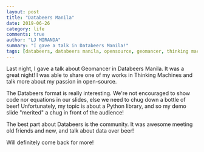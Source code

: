 ```yaml
---
layout: post
title: "Databeers Manila"
date: 2019-06-26
category: life
comments: true
author: "LJ MIRANDA"
summary: "I gave a talk in Databeers Manila!"
tags: [databeers, databeers manila, opensource, geomancer, thinking machines]
---
```


Last night, I gave a talk about Geomancer in Databeers Manila. It was a great
night! I was able to share one of my works in Thinking Machines and talk more
about my passion in open-source.

<!-- picture here -->

The Databeers format is really interesting. We're not encouraged to show code
nor equations in our slides, else we need to chug down a bottle of beer!
Unfortunately, my topic is about a Python library, and so my demo slide
"merited" a chug in front of the audience!

<!-- picture here -->

The best part about Databeers is the community. It was awesome meeting old
friends and new, and talk about data over beer! 

<!-- picture here -->

Will definitely come back for more!
